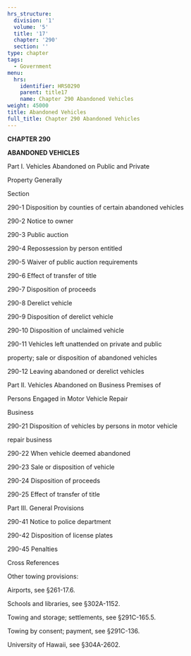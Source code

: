 ```yaml
---
hrs_structure:
  division: '1'
  volume: '5'
  title: '17'
  chapter: '290'
  section: ''
type: chapter
tags:
  - Government
menu:
  hrs:
    identifier: HRS0290
    parent: title17
    name: Chapter 290 Abandoned Vehicles
weight: 45000
title: Abandoned Vehicles
full_title: Chapter 290 Abandoned Vehicles
---
```

**CHAPTER 290**

**ABANDONED VEHICLES**

Part I. Vehicles Abandoned on Public and Private

Property Generally

Section

290-1 Disposition by counties of certain abandoned vehicles

290-2 Notice to owner

290-3 Public auction

290-4 Repossession by person entitled

290-5 Waiver of public auction requirements

290-6 Effect of transfer of title

290-7 Disposition of proceeds

290-8 Derelict vehicle

290-9 Disposition of derelict vehicle

290-10 Disposition of unclaimed vehicle

290-11 Vehicles left unattended on private and public

property; sale or disposition of abandoned vehicles

290-12 Leaving abandoned or derelict vehicles

Part II. Vehicles Abandoned on Business Premises of

Persons Engaged in Motor Vehicle Repair

Business

290-21 Disposition of vehicles by persons in motor vehicle

repair business

290-22 When vehicle deemed abandoned

290-23 Sale or disposition of vehicle

290-24 Disposition of proceeds

290-25 Effect of transfer of title

Part III. General Provisions

290-41 Notice to police department

290-42 Disposition of license plates

290-45 Penalties

Cross References

Other towing provisions:

Airports, see §261-17.6.

Schools and libraries, see §302A-1152.

Towing and storage; settlements, see §291C-165.5.

Towing by consent; payment, see §291C-136.

University of Hawaii, see §304A-2602.